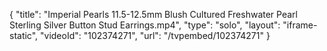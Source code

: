 {
    "title": "Imperial Pearls 11.5-12.5mm Blush Cultured Freshwater Pearl Sterling Silver Button Stud Earrings.mp4",
    "type": "solo",
    "layout": "iframe-static",
    "videoId": "102374271",
    "url": "\/tvpembed\/102374271"
}